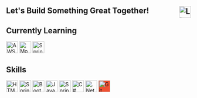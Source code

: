 
<!--
**mikesheehy/mikesheehy** is a ✨ _special_ ✨ repository because its `README.md` (this file) appears on your GitHub profile.

Here are some ideas to get you started:

- 🔭 I’m currently working on ...
- 🌱 I’m currently learning ...
- 👯 I’m looking to collaborate on ...
- 🤔 I’m looking for help with ...
- 💬 Ask me about ...
- 📫 How to reach me: ...
- 😄 Pronouns: ...
- ⚡ Fun fact: ...
-->
<h2>Let's Build Something Great Together!
  <a href="https://www.linkedin.com/in/mbsheehy/"><img height="32" width="32" src="https://cdn.jsdelivr.net/npm/simple-icons@v5/icons/linkedin.svg" target="_blank" title="LinkedIn" align="right"/></a>
</h2>
<!--<img width="100%" src="html.jpg"/>-->

<div>
  <h2>Currently Learning</h2>
  <img height="32" width="32" src="https://unpkg.com/simple-icons@v5/icons/amazonaws.svg" title="AWS" />
  <img height="32" width="32" src="https://unpkg.com/simple-icons@v5/icons/mongodb.svg" title="MongoDB" />
  <img height="32" width="32" src="https://unpkg.com/simple-icons@v5/icons/springboot.svg" title="Spring Boot" />
  
  <h2>Skills</h2>
  <img height="32" width="32" src="https://unpkg.com/simple-icons@v5/icons/html5.svg" title="HTML 5"/>
  <img height="32" width="32" src="https://unpkg.com/simple-icons@v5/icons/css3.svg" title="Spring"title="CSS 3"/>
  <img height="32" width="32" src="https://unpkg.com/simple-icons@v5/icons/bootstrap.svg" title="Bootstrap"/>
  <img height="32" width="32" src="https://unpkg.com/simple-icons@v5/icons/java.svg" title="Java"/>
  <img height="32" width="32" src="https://unpkg.com/simple-icons@v5/icons/spring.svg" title="Spring"/>
  <img height="32" width="32" src="https://unpkg.com/simple-icons@v5/icons/csharp.svg" title="C#" />
  <img height="32" width="32" src="https://unpkg.com/simple-icons@v5/icons/dotnet.svg" color="#512BD4" title=".Net"/>
  <img height="32" width="32" src="https://unpkg.com/simple-icons@v5/icons/git.svg" style="background-color:#F05032;" title="Git"/>
</div>
